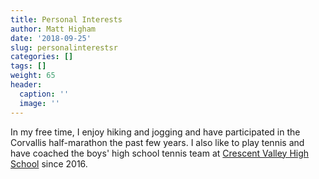 ```yaml
---
title: Personal Interests
author: Matt Higham
date: '2018-09-25'
slug: personalinterestsr
categories: []
tags: []
weight: 65
header:
  caption: ''
  image: ''
---
```


In my free time, I enjoy hiking and jogging and have participated in the Corvallis half-marathon the past few years. I also like to play tennis and have coached the boys' high school tennis team at [Crescent Valley High School](http://www.osaa.org/teams/26854) since 2016. 


